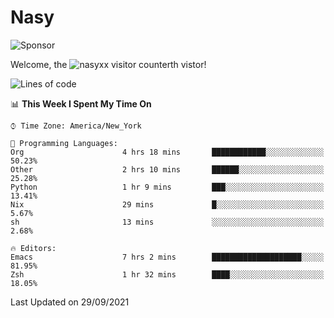 # Nasy

<!--
<p align="center">
<img height="200" src="https://github-readme-stats.vercel.app/api?username=nasyxx&count_private=true&show_icons=true&theme=dracula&include_all_commits=true"/>
<img height="200" src="https://github-readme-stats.vercel.app/api/top-langs/?username=nasyxx&theme=dracula&hide=html,jupyter+notebook&count_private=true&show_icons=true"/>
</p>

  
----------------
-->

![Sponsor](https://img.shields.io/static/v1.svg?label=Sponsor&message=%E2%9D%A4&logo=GitHub&style=flat&color=pink)
 
Welcome, the ![nasyxx visitor counter](https://count.getloli.com/get/@nasyxx?theme=rule34)th vistor!
 
<!--START_SECTION:waka-->
![Lines of code](https://img.shields.io/badge/From%20Hello%20World%20I%27ve%20Written-5.4%20million%20lines%20of%20code-blue)

📊 **This Week I Spent My Time On** 

```text
⌚︎ Time Zone: America/New_York

💬 Programming Languages: 
Org                      4 hrs 18 mins       ████████████░░░░░░░░░░░░░   50.23% 
Other                    2 hrs 10 mins       ██████░░░░░░░░░░░░░░░░░░░   25.28% 
Python                   1 hr 9 mins         ███░░░░░░░░░░░░░░░░░░░░░░   13.41% 
Nix                      29 mins             █░░░░░░░░░░░░░░░░░░░░░░░░   5.67% 
sh                       13 mins             ░░░░░░░░░░░░░░░░░░░░░░░░░   2.68%

🔥 Editors: 
Emacs                    7 hrs 2 mins        ████████████████████░░░░░   81.95% 
Zsh                      1 hr 32 mins        ████░░░░░░░░░░░░░░░░░░░░░   18.05%

```


 Last Updated on 29/09/2021
<!--END_SECTION:waka-->

<!-- ![visitors](https://visitor-badge.laobi.icu/badge?page_id=nasyxx.nasyxx) -->
